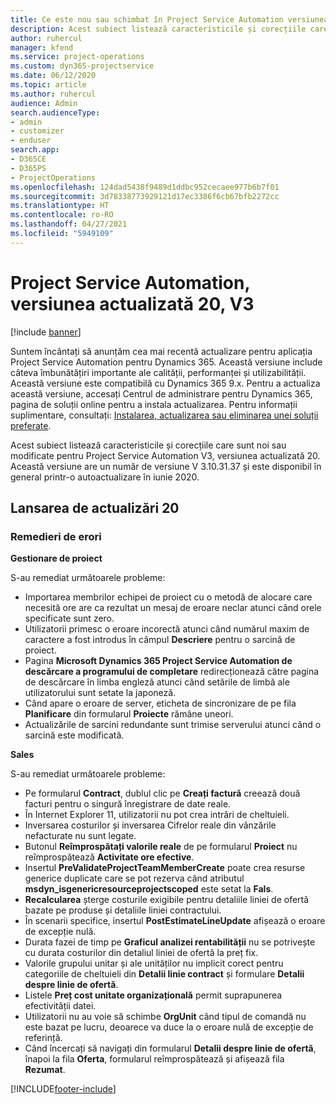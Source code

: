 ```yaml
---
title: Ce este nou sau schimbat în Project Service Automation versiunea actualizată 20, V3
description: Acest subiect listează caracteristicile și corecțiile care sunt disponibile în Project Service Automation V3, versiunea actualizată 20, V3
author: ruhercul
manager: kfend
ms.service: project-operations
ms.custom: dyn365-projectservice
ms.date: 06/12/2020
ms.topic: article
ms.author: ruhercul
audience: Admin
search.audienceType:
- admin
- customizer
- enduser
search.app:
- D365CE
- D365PS
- ProjectOperations
ms.openlocfilehash: 124dad5438f9489d1ddbc952cecaee977b6b7f01
ms.sourcegitcommit: 3d78338773929121d17ec3386f6cb67bfb2272cc
ms.translationtype: HT
ms.contentlocale: ro-RO
ms.lasthandoff: 04/27/2021
ms.locfileid: "5949109"
---
```

# <a name="project-service-automation-update-release-20-v3"></a>Project Service Automation, versiunea actualizată 20, V3

[!include [banner](../includes/psa-now-project-operations.md)]

Suntem încântați să anunțăm cea mai recentă actualizare pentru aplicația Project Service Automation pentru Dynamics 365. Această versiune include câteva îmbunătățiri importante ale calității, performanței și utilizabilității. Această versiune este compatibilă cu Dynamics 365 9.x. Pentru a actualiza această versiune, accesați Centrul de administrare pentru Dynamics 365, pagina de soluții online pentru a instala actualizarea. Pentru informații suplimentare, consultați: [Instalarea, actualizarea sau eliminarea unei soluții preferate](/power-platform/admin/install-remove-preferred-solution).

Acest subiect listează caracteristicile și corecțiile care sunt noi sau modificate pentru Project Service Automation V3, versiunea actualizată 20. Această versiune are un număr de versiune V 3.10.31.37 și este disponibil în general printr-o autoactualizare în iunie 2020.

## <a name="update-release-20"></a>Lansarea de actualizări 20

### <a name="bug-fixes"></a>Remedieri de erori

**Gestionare de proiect**

S-au remediat următoarele probleme:

- Importarea membrilor echipei de proiect cu o metodă de alocare care necesită ore are ca rezultat un mesaj de eroare neclar atunci când orele specificate sunt zero.
- Utilizatorii primesc o eroare incorectă atunci când numărul maxim de caractere a fost introdus în câmpul **Descriere** pentru o sarcină de proiect.
- Pagina **Microsoft Dynamics 365 Project Service Automation de descărcare a programului de completare** redirecționează către pagina de descărcare în limba engleză atunci când setările de limbă ale utilizatorului sunt setate la japoneză.
- Când apare o eroare de server, eticheta de sincronizare de pe fila **Planificare** din formularul **Proiecte** rămâne uneori.
- Actualizările de sarcini redundante sunt trimise serverului atunci când o sarcină este modificată.

**Sales**

S-au remediat următoarele probleme:

- Pe formularul **Contract**, dublul clic pe **Creați factură** creează două facturi pentru o singură înregistrare de date reale.
- În Internet Explorer 11, utilizatorii nu pot crea intrări de cheltuieli.
- Inversarea costurilor și inversarea Cifrelor reale din vânzările nefacturate nu sunt legate.
- Butonul **Reîmprospătați valorile reale** de pe formularul **Proiect** nu reîmprospătează **Activitate ore efective**.
- Insertul **PreValidateProjectTeamMemberCreate** poate crea resurse generice duplicate care se pot rezerva când atributul **msdyn_isgenericresourceprojectscoped** este setat la **Fals**.
- **Recalcularea** șterge costurile exigibile pentru detaliile liniei de ofertă bazate pe produse și detaliile liniei contractului.
- În scenarii specifice, insertul **PostEstimateLineUpdate** afișează o eroare de excepție nulă.
- Durata fazei de timp pe **Graficul analizei rentabilității** nu se potrivește cu durata costurilor din detaliul liniei de ofertă la preț fix.
- Valorile grupului unitar și ale unităților nu implicit corect pentru categoriile de cheltuieli din **Detalii linie contract** și formulare **Detalii despre linie de ofertă**.
- Listele **Preț cost unitate organizațională** permit suprapunerea efectivității datei.
- Utilizatorii nu au voie să schimbe **OrgUnit** când tipul de comandă nu este bazat pe lucru, deoarece va duce la o eroare nulă de excepție de referință.
- Când încercați să navigați din formularul **Detalii despre linie de ofertă**, înapoi la fila **Oferta**, formularul reîmprospătează și afișează fila **Rezumat**.


[!INCLUDE[footer-include](../includes/footer-banner.md)]